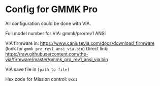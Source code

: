 # Config for GMMK Pro

All configuration could be done with VIA.

Full model number for VIA: gmmk/pro/rev1 ANSI

VIA firmware in: https://www.caniusevia.com/docs/download_firmware
(look for `gmmk_pro_rev1_ansi_via.bin`)
Direct link: https://raw.githubusercontent.com/the-via/firmware/master/gmmk_pro_rev1_ansi_via.bin

VIA save file in `[path to file]`

Hex code for Mission control: `0xc1`

